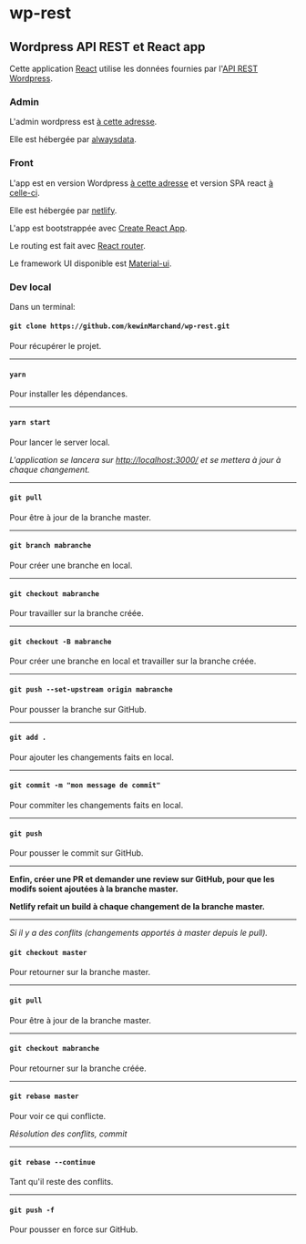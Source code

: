 # wp-rest

## Wordpress API REST et React app

Cette application [React](https://fr.reactjs.org/docs/getting-started.html) utilise les données fournies par l'[API REST Wordpress](https://developer.wordpress.org/rest-api/).


### Admin

L'admin wordpress est [à cette adresse](https://kewin-purjus.alwaysdata.net/wp-admin/).

Elle est hébergée par [alwaysdata](https://www.alwaysdata.com/fr/).

### Front

L'app est en version Wordpress [à cette adresse](https://kewin-purjus.alwaysdata.net/) et version SPA react [à celle-ci](https://master--jolly-tereshkova-ca4b7e.netlify.app/).

Elle est hébergée par [netlify](https://www.netlify.com/).

L'app est bootstrappée avec [Create React App](https://github.com/facebook/create-react-app).

Le routing est fait avec [React router](https://reacttraining.com/react-router/).

Le framework UI disponible est [Material-ui](https://material-ui.com/).

### Dev local

Dans un terminal:

#### `git clone https://github.com/kewinMarchand/wp-rest.git`

Pour récupérer le projet.

---

#### `yarn`

Pour installer les dépendances.

---

#### `yarn start`	

Pour lancer le server local.

*L'application se lancera sur <http://localhost:3000/> et se mettera à jour à chaque changement.*

---

#### `git pull`

Pour être à jour de la branche master.

---

#### `git branch mabranche`

Pour créer une branche en local.

---

#### `git checkout mabranche`

Pour travailler sur la branche créée.

---

#### `git checkout -B mabranche`

Pour créer une branche en local et travailler sur la branche créée.

---

#### `git push --set-upstream origin mabranche`

Pour pousser la branche sur GitHub.

---

#### `git add .`

Pour ajouter les changements faits en local.

---

#### `git commit -m "mon message de commit"`

Pour commiter les changements faits en local.

---

#### `git push`

Pour pousser le commit sur GitHub.

---

**Enfin, créer une PR et demander une review sur GitHub, pour que les modifs soient ajoutées à la branche master.**

**Netlify refait un build à chaque changement de la branche master.**

---

*Si il y a des conflits (changements apportés à master depuis le pull).*

#### `git checkout master`

Pour retourner sur la branche master.

---

#### `git pull`

Pour être à jour de la branche master.

---

#### `git checkout mabranche`

Pour retourner sur la branche créée.

---

#### `git rebase master`

Pour voir ce qui conflicte.

*Résolution des conflits, commit*

---

#### `git rebase --continue`

Tant qu'il reste des conflits.

---

#### `git push -f`

Pour pousser en force sur GitHub.